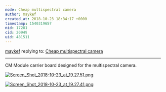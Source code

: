 ```yaml
---
node: Cheap multispectral camera 
author: maykef
created_at: 2018-10-23 18:34:17 +0000
timestamp: 1540319657
nid: 17281
cid: 20949
uid: 481511
---
```




[maykef](../profile/maykef) replying to: [Cheap multispectral camera ](../notes/maykef/10-12-2018/cheap-multispectral-camera)

----
CM Module carrier board designed for the multispectral camera. 

[![Screen_Shot_2018-10-23_at_19.27.51.png](/i/27114)](/i/27114)

[![Screen_Shot_2018-10-23_at_19.27.41.png](/i/27113)](/i/27113)

